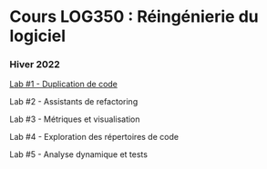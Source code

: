 # Cours LOG350 : Réingénierie du logiciel

### Hiver 2022

[Lab #1 - Duplication de code](https://github.com/ETS-LOG530/LabsH21/blob/main/Laboratoire%201/Laboratoire%201%20-%20Duplication%20du%20code.md)

Lab #2 - Assistants de refactoring

Lab #3 - Métriques et visualisation

Lab #4 - Exploration des répertoires de code

Lab #5 - Analyse dynamique et tests
